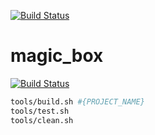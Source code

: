 [![Build Status](https://travis-ci.org/ArtemKokorinStudent/StackW.svg?branch=master)](https://travis-ci.org/ArtemKokorinStudent/StackW)

# magic_box

[![Build Status](https://travis-ci.org/ArtemKokorinStudent/StackW.svg?branch=master)](https://travis-ci.org/ArtemKokorinStudent/StackW)

```bash
tools/build.sh #{PROJECT_NAME}
tools/test.sh
tools/clean.sh
```

